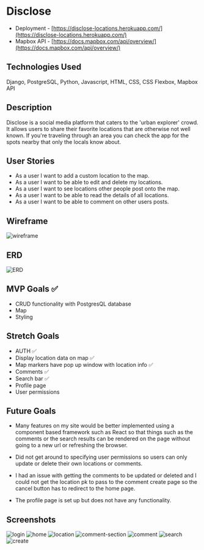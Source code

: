 # Disclose
- Deployment - [https://disclose-locations.herokuapp.com/](https://disclose-locations.herokuapp.com/)
- Mapbox API - [https://docs.mapbox.com/api/overview/](https://docs.mapbox.com/api/overview/)

## Technologies Used
Django, PostgreSQL, Python, Javascript, HTML, CSS, CSS Flexbox, Mapbox API

## Description
Disclose is a social media platform that caters to the 'urban explorer' crowd. It allows users to share their favorite locations that are otherwise not well known. If you're traveling through an area you can check the app for the spots nearby that only the locals know about. 

## User Stories
- As a user I want to add a custom location to the map.
- As a user I want to be able to edit and delete my locations.
- As a user I want to see locations other people post onto the map.
- As a user I want to be able to read the details of all locations.
- As a user I want to be able to comment on other users posts.

## Wireframe
![wireframe](https://github.com/JCollinJones25/disclose/blob/main/main_app/static/images/wireframe.png?raw=true)

## ERD
![ERD](https://github.com/JCollinJones25/disclose/blob/main/main_app/static/images/ERD.png?raw=true)

## MVP Goals ✅
- CRUD functionality with PostgresQL database
- Map
- Styling

## Stretch Goals
- AUTH ✅
- Display location data on map ✅
- Map markers have pop up window with location info ✅
- Comments ✅
- Search bar ✅
- Profile page 
- User permissions

## Future Goals

- Many features on my site would be better implemented using a component based framework such as React so that things such as the comments or the search results can be rendered on the page without going to a new url or refreshing the browser.

- Did not get around to specifying user permissions so users can only update or delete their own locations or comments.

- I had an issue with getting the comments to be updated or deleted and I could not get the location pk to pass to the comment create page so the cancel button has to redirect to the home page. 

- The profile page is set up but does not have any functionality.

## Screenshots

![login](https://github.com/JCollinJones25/disclose/blob/main/main_app/static/images/login.png)
![home](https://github.com/JCollinJones25/disclose/blob/main/main_app/static/images/home.png)
![location](https://github.com/JCollinJones25/disclose/blob/main/main_app/static/images/location.png)
![comment-section](https://github.com/JCollinJones25/disclose/blob/main/main_app/static/images/comment-section.png)
![comment](https://github.com/JCollinJones25/disclose/blob/main/main_app/static/images/comment.png)
![search](https://github.com/JCollinJones25/disclose/blob/main/main_app/static/images/search.png)
![create](https://github.com/JCollinJones25/disclose/blob/main/main_app/static/images/create.png)
